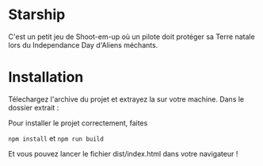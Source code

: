 # Starship

C'est un petit jeu de Shoot-em-up où un pilote doit protéger sa Terre natale lors du Independance Day d'Aliens méchants.

# Installation

Télechargez l'archive du projet et extrayez la sur votre machine. Dans le dossier extrait :

Pour installer le projet correctement, faites

`npm install`
et
`npm run build`

Et vous pouvez lancer le fichier dist/index.html dans votre navigateur !

